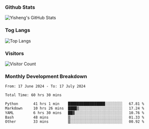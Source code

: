 ### Github Stats
![Yisheng's GitHub Stats](https://github-readme-stats-9qabuvhk1-gongyisheng.vercel.app/api?username=gongyisheng&count_private=true&show_icons=true)
### Tog Langs
![Top Langs](https://github-readme-stats-9qabuvhk1-gongyisheng.vercel.app/api/top-langs/?username=gongyisheng&layout=compact)
### Visitors
![Visitor Count](https://profile-counter.glitch.me/gongyisheng/count.svg)
### Monthly Development Breakdown
<!--START_SECTION:waka-->

```txt
From: 17 June 2024 - To: 17 July 2024

Total Time: 60 hrs 30 mins

Python       41 hrs 1 min    █████████████████░░░░░░░░   67.81 %
Markdown     10 hrs 26 mins  ████▒░░░░░░░░░░░░░░░░░░░░   17.24 %
YAML         6 hrs 30 mins   ██▓░░░░░░░░░░░░░░░░░░░░░░   10.76 %
Bash         48 mins         ▒░░░░░░░░░░░░░░░░░░░░░░░░   01.33 %
Other        33 mins         ▒░░░░░░░░░░░░░░░░░░░░░░░░   00.92 %
```

<!--END_SECTION:waka-->

